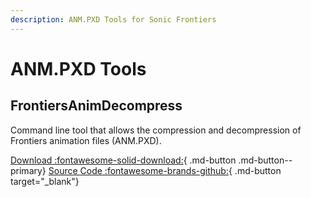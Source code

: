 ```yaml
---
description: ANM.PXD Tools for Sonic Frontiers
---
```

# ANM.PXD Tools

## FrontiersAnimDecompress
Command line tool that allows the compression and decompression of Frontiers animation files (ANM.PXD).

[Download :fontawesome-solid-download:](https://github.com/WistfulHopes/FrontiersAnimDecompress/releases/latest/){ .md-button .md-button--primary}
[Source Code :fontawesome-brands-github:](https://github.com/WistfulHopes/FrontiersAnimDecompress/){ .md-button target="_blank"}

